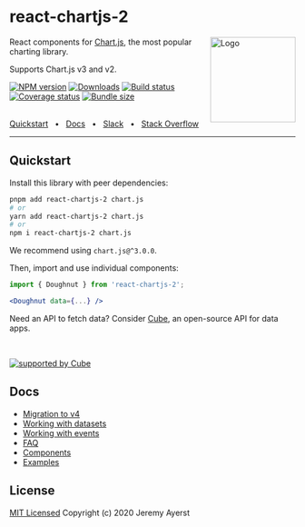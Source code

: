 # react-chartjs-2

<img align="right" width="150" height="150" alt="Logo" src="website/static/img/logo.svg">

React components for <a href="https://www.chartjs.org">Chart.js</a>, the most popular charting library.

Supports Chart.js v3 and v2.

[![NPM version][npm]][npm-url]
[![Downloads][downloads]][downloads-url]
[![Build status][build]][build-url]
[![Coverage status][coverage]][coverage-url]
[![Bundle size][size]][size-url]

[npm]: https://img.shields.io/npm/v/react-chartjs-2.svg
[npm-url]: https://www.npmjs.com/package/react-chartjs-2

[downloads]: https://img.shields.io/npm/dm/react-chartjs-2.svg
[downloads-url]: https://www.npmjs.com/package/react-chartjs-2

[build]: https://img.shields.io/github/workflow/status/reactchartjs/react-chartjs-2/CI.svg
[build-url]: https://github.com/reactchartjs/react-chartjs-2/actions

[coverage]: https://img.shields.io/codecov/c/github/reactchartjs/react-chartjs-2.svg
[coverage-url]: https://app.codecov.io/gh/reactchartjs/react-chartjs-2

[size]: https://img.shields.io/bundlephobia/minzip/react-chartjs-2
[size-url]: https://bundlephobia.com/package/react-chartjs-2

<br />
<a href="#quickstart">Quickstart</a>
<span>&nbsp;&nbsp;•&nbsp;&nbsp;</span>
<a href="#docs">Docs</a>
<span>&nbsp;&nbsp;•&nbsp;&nbsp;</span>
<a href="https://slack.cube.dev/?ref=eco-react-chartjs">Slack</a>
<span>&nbsp;&nbsp;•&nbsp;&nbsp;</span>
<a href="https://stackoverflow.com/questions/tagged/react-chartjs-2">Stack Overflow</a>
<br />
<hr />

## Quickstart

Install this library with peer dependencies:

```bash
pnpm add react-chartjs-2 chart.js
# or
yarn add react-chartjs-2 chart.js
# or
npm i react-chartjs-2 chart.js
```

We recommend using `chart.js@^3.0.0`.

Then, import and use individual components:

```jsx
import { Doughnut } from 'react-chartjs-2';

<Doughnut data={...} />
```

Need an API to fetch data? Consider [Cube](https://cube.dev/?ref=eco-react-chartjs), an open-source API for data apps.

<br />

[![supported by Cube](https://user-images.githubusercontent.com/986756/154330861-d79ab8ec-aacb-4af8-9e17-1b28f1eccb01.svg)](https://cube.dev/?ref=eco-react-chartjs)

## Docs

- [Migration to v4](https://react-chartjs-2.js.org/docs/migration-to-v4)
- [Working with datasets](https://react-chartjs-2.js.org/docs/working-with-datasets)
- [Working with events](https://react-chartjs-2.js.org/docs/working-with-events)
- [FAQ](https://react-chartjs-2.js.org/faq)
- [Components](https://react-chartjs-2.js.org/components)
- [Examples](https://react-chartjs-2.js.org/examples)

## License

[MIT Licensed](LICENSE)
Copyright (c) 2020 Jeremy Ayerst
